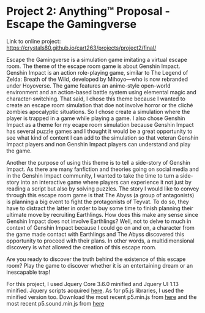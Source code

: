 # Project 2: Anything™ Proposal - Escape the Gamingverse

Link to online project: https://crystals80.github.io/cart263/projects/project2/final/

Escape the Gamingverse is a simulation game imitating a virtual escape room. The theme of the escape room game is about Genshin Impact. Genshin Impact is an action role-playing game, similar to The Legend of Zelda: Breath of the Wild, developed by Mihoyo—who is now rebranded under Hoyoverse. The game features an anime-style open-world environment and an action-based battle system using elemental magic and character-switching. That said, I chose this theme because I wanted to create an escape room simulation that doe not involve horror or the cliché zombies apocalyptic situations. So I chose create a simulation where the player is trapped in a game while playing a game. I also chose Genshin Impact as a theme for my ecape room simulation because Genshin Impact has several puzzle games and I thought it would be a great opportunity to see what kind of content I can add to the simulation so that veteran Genshin Impact players and non Genshin Impact players can understand and play the game.

Another the purpose of using this theme is to tell a side-story of Genshin Impact. As there are many fanfiction and theories going on social media and in the Genshin Impact community, I wanted to take the time to turn a side-story into an interactive game where players can experience it not just by reading a script but also by solving puzzles. The story I would like to convey through this escape room game is that The Abyss (a group of antagonists) is planning a big event to fight the protagonists of Teyvat. To do so, they have to distract the latter in order to buy some time to finish planning their ultimate move by recruiting Earthlings. How does this make any sense since Genshin Impact does not involve Earthlings? Well, not to delve to much in context of Genshin Impact because I could go on and on, a character from the game made contact with Earthlings and The Abyss discovered this opportunity to proceed with their plans. In other words, a multidimensional discovery is what allowed the creation of this escape room.

Are you ready to discover the truth behind the existence of this escape room? Play the game to discover whether it is an entertaining dream or an inescapable trap!

For this project, I used Jquery Core 3.6.0 minified and Jquery UI 1.13 minified. Jquery scripts acquired [here](https://releases.jquery.com/). As for p5.js libraries, I used the minified version too. Download the most recent p5.min.js from [here](https://p5js.org/download/) and the most recent p5.sound.min.js from [here](https://github.com/processing/p5.js-sound/blob/main/lib/p5.sound.min.js)
